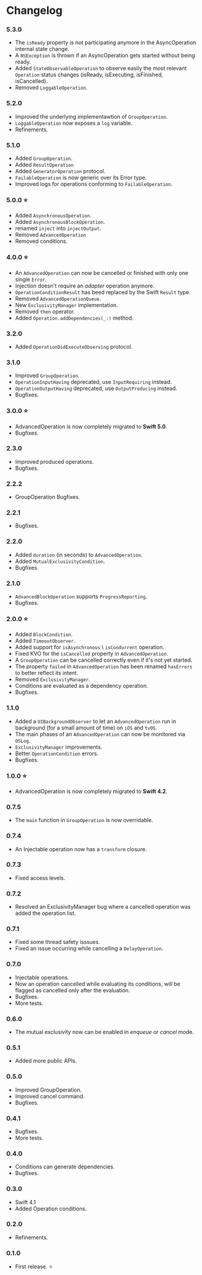 # Changelog

### 5.3.0

- The `isReady` property is not participating anymore in the AsyncOperation internal state change.
- A `NSException` is thrown if an AsyncOperation gets started without being ready.
- Added `StateObservableOperation` to observe easily the most relevant `Operation` status changes (isReady, isExecuting, isFinished, isCancelled).
- Removed `LoggableOperation`.

### 5.2.0

- Improved the underlying implementawtion of  `GroupOperation`.
- `LoggableOperation` now exposes a `log` variable.
- Refinements.

### 5.1.0

- Added `GroupOperation`.
- Added `ResultOperation`
- Added `GeneratorOperation` protocol.
- `FailableOperation` is now generic over its Error type.
- Improved logs for operations conforming to `FailableOperation`.

### 5.0.0 ⭐

- Added `AsynchronousOperation`.
- Added `AsynchronousBlockOperation`.
- renamed `inject` into `injectOutput`.
- Removed `AdvancedOperation`
- Removed conditions.

### 4.0.0 ⭐

- An `AdvancedOperation` can now be cancelled or finished with only one single `Error`.
- Injection doesn't require an *adapter* operation anymore.
- `OperationConditionResult` has beed replaced by the Swift `Result` type.
- Removed `AdvancedOperationQueue`.
- New `ExclusivityManager` implementation.
- Removed `then` operator.
- Added `Operation.addDependencies(_:)` method.

### 3.2.0

- Added  `OperationDidExecuteObserving` protocol.

### 3.1.0

- Improved `GroupOperation`.
- `OperationInputHaving` deprecated, use `InputRequiring` instead.
- `OperationOutputHaving` deprecated, use `OutputProducing` instead.
-  Bugfixes.

### 3.0.0 ⭐

- AdvancedOperation is now completely migrated to **Swift 5.0**.
- Bugfixes.

### 2.3.0

- Improved produced operations.
- Bugfixes.

### 2.2.2

- GroupOperation Bugfixes.

### 2.2.1

- Bugfixes.

### 2.2.0

- Added `duration` (in seconds) to `AdvancedOperation`.
- Added `MutualExclusivityCondition`. 
- Bugfixes.

### 2.1.0

- `AdvancedBlockOperation` supports `ProgressReporting`.
- Bugfixes.

### 2.0.0 ⭐

- Added `BlockCondition`. 
- Added `TimeoutObserver`.
- Added support for `isAsynchronous`  \ `isCondurrent` operation.
- Fixed KVO for the `isCancelled` property in `AdvancedOperation`.
- A `GroupOperation` can be cancelled correctly even if it's not yet started.
- The property `failed` in `AdvancedOperation` has been renamed `hasErrors` to better reflect its intent.
- Removed `ExclusivityManager`.
- Conditions are evaluated as a dependency operation.
- Bugfixes.

### 1.1.0

- Added a `UIBackgroundObserver` to let an `AdvancedOperation` run in background (for a small amount of time) on `iOS` and `tvOS`.
- The main phases of an `AdvancedOperation` can now be monitored via `OSLog`.
- `ExclusivityManager` improvements.
- Better `OperationCondition` errors.
- Bugfixes.

### 1.0.0 ⭐

- AdvancedOperation is now completely migrated to **Swift 4.2**.

### 0.7.5

- The  `main` function in  `GroupOperation` is now overridable.

### 0.7.4

- An Injectable operation now has a  `transform` closure.

### 0.7.3

- Fixed access levels.

### 0.7.2

-  Resolved an ExclusivityManager bug where a cancelled operation was added the operation list.

### 0.7.1

- Fixed some thread safety isssues.
- Fixed an issue occurring while cancelling a  `DelayOperation`.

### 0.7.0

- Injectable operations.
- Now an operation cancelled while evaluating its conditions, will be flagged as cancelled only after the evaluation.
- Bugfixes.
- More tests.

### 0.6.0

- The mutual exclusivity now can be enabled in *enqueue* or *cancel* mode.

### 0.5.1

- Added more public APIs.

### 0.5.0

- Improved GroupOperation.
- Improved cancel command.
- Bugfixes.

### 0.4.1

- Bugfixes.
- More tests.

### 0.4.0

- Conditions can generate dependencies.
- Bugfixes.

### 0.3.0

- Swift 4.1
- Added Operation conditions.

### 0.2.0

- Refinements.

### 0.1.0

- First release. ⭐
